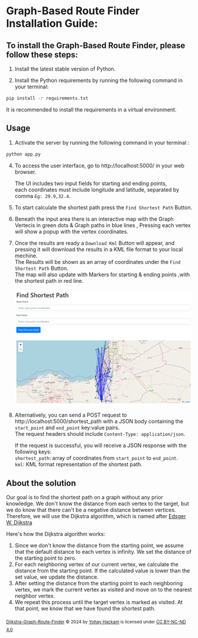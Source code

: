 # **Graph-Based Route Finder Installation Guide:**


## To install the Graph-Based Route Finder, please follow these steps:

1. Install the latest stable version of Python.
   
2. Install the Python requirements by running the following command in your terminal:
   
```bash
pip install -r requirements.txt
```
   It is recommended to install the requirements in a virtual environment.

## Usage

1. Activate the server by running the following command in your terminal :
```bash
python app.py
```
   
4. To access the user interface, go to http://localhost:5000/ in your web browser.
   
   The UI includes two input fields for starting and ending points,\
    each coordinates must include longitude and latitude, separated by comma ```Eg: 29.9,32.4```.   
5. To start calculate the shortest path press the `Find Shortest Path` Button.
6. Beneath the input area there is an interactive map with the Graph Vertecis in green dots & Graph paths in blue lines , Pressing each vertex will show a popup with the vertex coordinates.
7. Once the results are ready a `Download Kml` Button will appear, and pressing it will download the results in a KML file format to your local mechine.\
   The Results will be shown as an array of coordinates under the `Find Shortest Path` Button.\
   The map will also update with Markers for starting & ending points ,with the shortest path in red line.
\
\
![alt text](image.png)


7. Alternatively, you can send a POST request to http://localhost:5000/shortest_path with a JSON body containing the `start_point` and `end_point` key:value pairs.    
   The request headers should include  `Content-Type: application/json`.

   If the request is successful, you will receive a JSON response with the following keys:\
   `shortest_path`: array of coordinates from `start_point` to `end_point`.\
   `kml`: KML format representation of the shortest path.

## About the solution
Our goal is to find the shortest path on a graph without any prior knowledge. We don't know the distance from each vertex to the target, but we do know that there can't be a negative distance between vertices. Therefore, we will use the Dijkstra algorithm, which is named after [Edsger W. Dijkstra](https://en.wikipedia.org/wiki/Edsger_W._Dijkstra)

Here's how the Dijkstra algorithm works:
1. Since we don't know the distance from the starting point, we assume that the default distance to each vertex is infinity. We set the distance of the starting point to zero.
2. For each neighboring vertex of our current vertex, we calculate the distance from the starting point. If the calculated value is lower than the set value, we update the distance.
3. After setting the distance from the starting point to each neighboring vertex, we mark the current vertex as visited and move on to the nearest neighbor vertex.
4. We repeat this process until the target vertex is marked as visited. At that point, we know that we have found the shortest path.

<sub> [Dijkstra-Graph-Route-Finder](https://github.com/YohayHackam/Dijkstra-Graph-Route-Finder) © 2024 by [Yohay Hackam](https://www.linkedin.com/in/hackam-yohay/) is licensed under [CC BY-NC-ND 4.0](https://creativecommons.org/licenses/by-nc-nd/4.0/) 
</sub>
